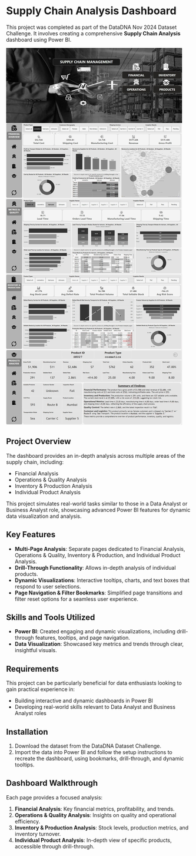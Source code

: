 # Supply Chain Analysis Dashboard

This project was completed as part of the DataDNA Nov 2024 Dataset Challenge. It involves creating a comprehensive **Supply Chain Analysis** dashboard using Power BI.

[![Supply Chain Analysis Dashboard](https://github.com/nafiul-araf/Supply-Chain-Data-Analysis/blob/main/Supply%20Chain%20Data%20Analysis.jpg)](https://app.powerbi.com/view?r=eyJrIjoiZTJjNzlmMDItYTMwOC00ZmFlLWEzMzgtOGI3MWI0NGNmNGRlIiwidCI6IjhjMTI4NjJkLWZjYWYtNGEwNi05M2FjLTk0Yjk3YjVjZWQ1NSIsImMiOjEwfQ%3D%3D)


## Project Overview

The dashboard provides an in-depth analysis across multiple areas of the supply chain, including:
- Financial Analysis
- Operations & Quality Analysis
- Inventory & Production Analysis
- Individual Product Analysis

This project simulates real-world tasks similar to those in a Data Analyst or Business Analyst role, showcasing advanced Power BI features for dynamic data visualization and analysis.

## Key Features

- **Multi-Page Analysis**: Separate pages dedicated to Financial Analysis, Operations & Quality, Inventory & Production, and Individual Product Analysis.
- **Drill-Through Functionality**: Allows in-depth analysis of individual products.
- **Dynamic Visualizations**: Interactive tooltips, charts, and text boxes that respond to user selections.
- **Page Navigation & Filter Bookmarks**: Simplified page transitions and filter reset options for a seamless user experience.

## Skills and Tools Utilized

- **Power BI**: Created engaging and dynamic visualizations, including drill-through features, tooltips, and page navigation.
- **Data Visualization**: Showcased key metrics and trends through clear, insightful visuals.

## Requirements

This project can be particularly beneficial for data enthusiasts looking to gain practical experience in:
- Building interactive and dynamic dashboards in Power BI
- Developing real-world skills relevant to Data Analyst and Business Analyst roles

## Installation

1. Download the dataset from the DataDNA Dataset Challenge.
2. Import the data into Power BI and follow the setup instructions to recreate the dashboard, using bookmarks, drill-through, and dynamic tooltips.

## Dashboard Walkthrough

Each page provides a focused analysis:
1. **Financial Analysis**: Key financial metrics, profitability, and trends.
2. **Operations & Quality Analysis**: Insights on quality and operational efficiency.
3. **Inventory & Production Analysis**: Stock levels, production metrics, and inventory turnover.
4. **Individual Product Analysis**: In-depth view of specific products, accessible through drill-through.

